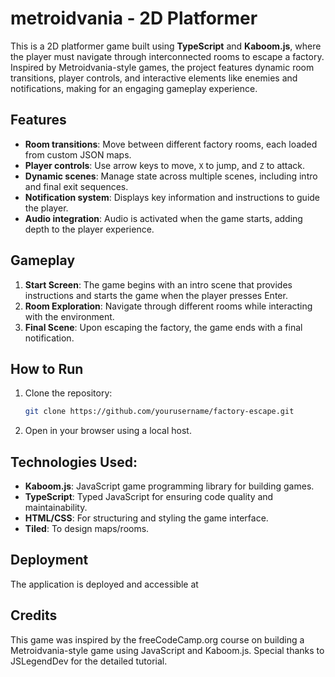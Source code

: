 # metroidvania - 2D Platformer

This is a 2D platformer game built using **TypeScript** and **Kaboom.js**, where the player must navigate through interconnected rooms to escape a factory. Inspired by Metroidvania-style games, the project features dynamic room transitions, player controls, and interactive elements like enemies and notifications, making for an engaging gameplay experience.

## Features

- **Room transitions**: Move between different factory rooms, each loaded from custom JSON maps.
- **Player controls**: Use arrow keys to move, `X` to jump, and `Z` to attack.
- **Dynamic scenes**: Manage state across multiple scenes, including intro and final exit sequences.
- **Notification system**: Displays key information and instructions to guide the player.
- **Audio integration**: Audio is activated when the game starts, adding depth to the player experience.

## Gameplay

1. **Start Screen**: The game begins with an intro scene that provides instructions and starts the game when the player presses Enter.
2. **Room Exploration**: Navigate through different rooms while interacting with the environment.
3. **Final Scene**: Upon escaping the factory, the game ends with a final notification.

## How to Run

1. Clone the repository:
   ```bash
   git clone https://github.com/yourusername/factory-escape.git
   ```
2. Open in your browser using a local host.

## Technologies Used:
- **Kaboom.js**: JavaScript game programming library for building games.
- **TypeScript**: Typed JavaScript for ensuring code quality and maintainability.
- **HTML/CSS**: For structuring and styling the game interface.
- **Tiled**: To design maps/rooms.

## Deployment
The application is deployed and accessible at

## Credits
This game was inspired by the freeCodeCamp.org course on building a Metroidvania-style game using JavaScript and Kaboom.js. Special thanks to JSLegendDev for the detailed tutorial.
